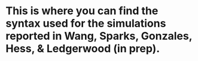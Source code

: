 # This is where you can find the syntax used for the simulations reported in Wang, Sparks, Gonzales, Hess, & Ledgerwood (in prep).
